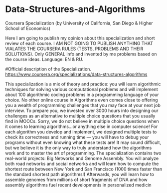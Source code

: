 # Data-Structures-and-Algorithms
Coursera Specialization (by University of California, San Diego &amp; Higher School of Economics)

Here I am going to publish my opinion about this specialization and short review of each course. I AM NOT GOING TO PUBLISH ANYTHING THAT VIALATES THE COURSERA RULES (TESTS, PROBLEMS AND THEIR SOLUTIONS). Only GENERAL info and invented by me problems based on the course ideas. Language: EN & RU.



#Official description of the Specialization.
https://www.coursera.org/specializations/data-structures-algorithms

This specialization is a mix of theory and practice: you will learn algorithmic
techniques for solving various computational problems and will implement about 100
algorithmic coding problems in a programming language of your choice. No other
online course in Algorithms even comes close to offering you a wealth of
programming challenges that you may face at your next job interview. To prepare
you, we invested over 3000 hours into designing our challenges as an alternative
to multiple choice questions that you usually find in MOOCs. Sorry, we do not
believe in multiple choice questions when it comes to learning algorithms...or
anything else in computer science! For each algorithm you develop and implement,
we designed multiple tests to check its correctness and running time — you will
have to debug your programs without even knowing what these tests are! It may
sound difficult, but we believe it is the only way to truly understand how the
algorithms work and to master the art of programming. The specialization contains
two real-world projects: Big Networks and Genome Assembly. You will analyze both
road networks and social networks and will learn how to compute the shortest route
between New York and San Francisco (1000 times faster than the standard shortest
path algorithms!) Afterwards, you will learn how to assemble genomes from millions
of short fragments of DNA and how assembly algorithms fuel recent developments in
personalized medicin